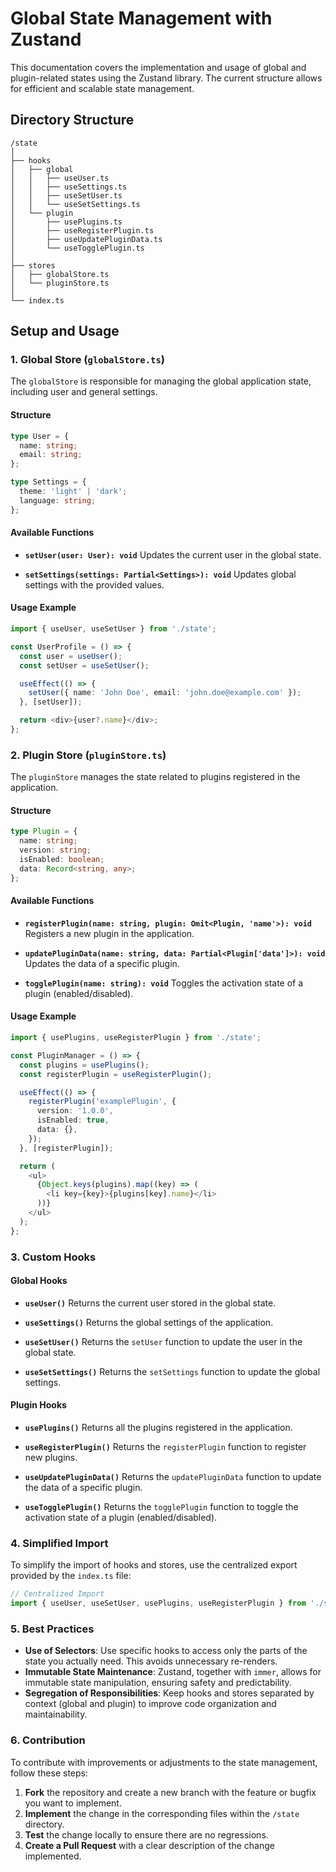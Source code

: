 # Global State Management with Zustand

This documentation covers the implementation and usage of global and plugin-related states using the Zustand library. The current structure allows for efficient and scalable state management.

## Directory Structure

```plaintext
/state
│
├── hooks
│   ├── global
│   │   ├── useUser.ts
│   │   ├── useSettings.ts
│   │   ├── useSetUser.ts
│   │   └── useSetSettings.ts
│   └── plugin
│       ├── usePlugins.ts
│       ├── useRegisterPlugin.ts
│       ├── useUpdatePluginData.ts
│       └── useTogglePlugin.ts
│
├── stores
│   ├── globalStore.ts
│   └── pluginStore.ts
│
└── index.ts
```

## Setup and Usage

### 1. **Global Store (`globalStore.ts`)**

The `globalStore` is responsible for managing the global application state, including user and general settings.

#### Structure

```typescript
type User = {
  name: string;
  email: string;
};

type Settings = {
  theme: 'light' | 'dark';
  language: string;
};
```

#### Available Functions

- **`setUser(user: User): void`**
  Updates the current user in the global state.

- **`setSettings(settings: Partial<Settings>): void`**
  Updates global settings with the provided values.

#### Usage Example

```typescript
import { useUser, useSetUser } from './state';

const UserProfile = () => {
  const user = useUser();
  const setUser = useSetUser();

  useEffect(() => {
    setUser({ name: 'John Doe', email: 'john.doe@example.com' });
  }, [setUser]);

  return <div>{user?.name}</div>;
};
```

### 2. **Plugin Store (`pluginStore.ts`)**

The `pluginStore` manages the state related to plugins registered in the application.

#### Structure

```typescript
type Plugin = {
  name: string;
  version: string;
  isEnabled: boolean;
  data: Record<string, any>;
};
```

#### Available Functions

- **`registerPlugin(name: string, plugin: Omit<Plugin, 'name'>): void`**
  Registers a new plugin in the application.

- **`updatePluginData(name: string, data: Partial<Plugin['data']>): void`**
  Updates the data of a specific plugin.

- **`togglePlugin(name: string): void`**
  Toggles the activation state of a plugin (enabled/disabled).

#### Usage Example

```typescript
import { usePlugins, useRegisterPlugin } from './state';

const PluginManager = () => {
  const plugins = usePlugins();
  const registerPlugin = useRegisterPlugin();

  useEffect(() => {
    registerPlugin('examplePlugin', {
      version: '1.0.0',
      isEnabled: true,
      data: {},
    });
  }, [registerPlugin]);

  return (
    <ul>
      {Object.keys(plugins).map((key) => (
        <li key={key}>{plugins[key].name}</li>
      ))}
    </ul>
  );
};
```

### 3. **Custom Hooks**

#### Global Hooks

- **`useUser()`**
  Returns the current user stored in the global state.

- **`useSettings()`**
  Returns the global settings of the application.

- **`useSetUser()`**
  Returns the `setUser` function to update the user in the global state.

- **`useSetSettings()`**
  Returns the `setSettings` function to update the global settings.

#### Plugin Hooks

- **`usePlugins()`**
  Returns all the plugins registered in the application.

- **`useRegisterPlugin()`**
  Returns the `registerPlugin` function to register new plugins.

- **`useUpdatePluginData()`**
  Returns the `updatePluginData` function to update the data of a specific plugin.

- **`useTogglePlugin()`**
  Returns the `togglePlugin` function to toggle the activation state of a plugin (enabled/disabled).

### 4. **Simplified Import**

To simplify the import of hooks and stores, use the centralized export provided by the `index.ts` file:

```typescript
// Centralized Import
import { useUser, useSetUser, usePlugins, useRegisterPlugin } from './state';
```

### 5. **Best Practices**

- **Use of Selectors**: Use specific hooks to access only the parts of the state you actually need. This avoids unnecessary re-renders.
- **Immutable State Maintenance**: Zustand, together with `immer`, allows for immutable state manipulation, ensuring safety and predictability.
- **Segregation of Responsibilities**: Keep hooks and stores separated by context (global and plugin) to improve code organization and maintainability.

### 6. **Contribution**

To contribute with improvements or adjustments to the state management, follow these steps:

1. **Fork** the repository and create a new branch with the feature or bugfix you want to implement.
2. **Implement** the change in the corresponding files within the `/state` directory.
3. **Test** the change locally to ensure there are no regressions.
4. **Create a Pull Request** with a clear description of the change implemented.
